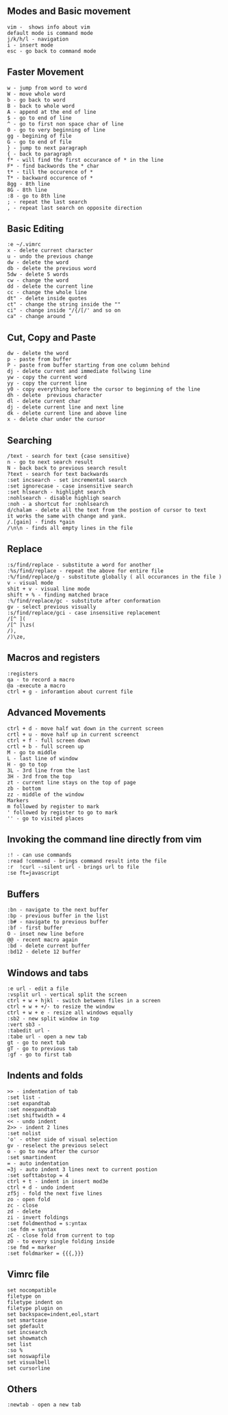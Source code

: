 ## Modes and Basic movement
    vim -  shows info about vim
    default mode is command mode
    j/k/h/l - navigation
    i - insert mode
    esc - go back to command mode

## Faster Movement 
    w - jump from word to word
    W - move whole word
    b - go back to word
    B - back to whole word
    A - append at the end of line 
    $ - go to end of line
    ^ - go to first non space char of line
    0 - go to very beginning of line
    gg - begining of file
    G - go to end of file
    } - jump to next paragraph
    { - back to paragraph
    f* - will find the first occurance of * in the line
    F* - find backwords the * char
    t* - till the occurence of *
    T* - backward occurence of *
    8gg - 8th line
    8G - 8th line
    :8 - go to 8th line
    ; - repeat the last search
    , - repeat last search on opposite direction


## Basic Editing
    :e ~/.vimrc
    x - delete current character
    u - undo the previous change
    dw - delete the word
    db - delete the previous word
    5dw - delete 5 words
    cw - change the word
    dd - delete the current line
    cc - change the whole line
    dt" - delete inside quotes
    ct" - change the string inside the ""
    ci" - change inside "/{/[/' and so on
    ca" - change around "


## Cut, Copy and Paste
    dw - delete the word
    p - paste from buffer
    P - paste from buffer starting from one column behind
    dj - delete current and immediate follwing line
    yw - copy the current word
    yy - copy the current line
    y0 - copy everything before the cursor to beginning of the line
    dh - delete  previous character  
    dl - delete current char
    dj - delete current line and next line
    dk - delete current line and above line
    x - delete char under the cursor


## Searching
    /text - search for text {case sensitive}
    n - go to next search result
    N - back back to previous search result
    ?text - search for text backwards
    :set incsearch - set incremental search
    :set ignorecase - case insensitive search
    :set hlsearch - highlight search
    :nohlsearch - disable highligh search
    :noh - a shortcut for :nohlsearch
    d/chalam - delete all the text from the postion of cursor to text
    it works the same with change and yank.
    /.[gain] - finds *gain
    /\n\n - finds all empty lines in the file

## Replace
    :s/find/replace - substitute a word for another
    :%s/find/replace - repeat the above for entire file
    :%/find/replace/g - substitute globally ( all occurances in the file )
    v - visual mode
    shit + v - visual line mode
    shift + % - finding matched brace
    :%/find/replace/gc - substitute after conformation
    gv - select previous visually
    :s/find/replace/gci - case insensitive replacement
    /[^ ](
    /[^ ]\zs(
    /),
    /)\ze,

## Macros and registers
    :registers
    qa - to record a macro
    @a -execute a macro
    ctrl + g - inforamtion about current file

## Advanced Movements
    ctrl + d - move half wat down in the current screen
    crtl + u - move half up in current screenct
    ctrl + f - full screen down
    crtl + b - full screen up
    M - go to middle
    L - last line of window
    H - go to top
    3L - 3rd line from the last
    3H - 3rd from the top
    zt - current line stays on the top of page
    zb - bottom
    zz - middle of the window
    Markers
    m followed by register to mark
    ' followed by register to go to mark
    '' - go to visited places

## Invoking the command line directly from vim
    :! - can use commands
    :read !command - brings command result into the file
    :r  !curl --silent url - brings url to file
    :se ft=javascript

## Buffers
    :bn - navigate to the next buffer
    :bp - previous buffer in the list
    :b# - navigate to previous buffer
    :bf - first buffer
    O - inset new line before
    @@ - recent macro again
    :bd - delete current buffer
    :bd12 - delete 12 buffer

## Windows and tabs
    :e url - edit a file
    :vsplit url - vertical split the screen
    ctrl + w + hjkl - switch between files in a screen
    ctrl + w + +/- to resize the window
    ctrl + w + e - resize all windows equally
    :sb2 - new split window in top
    :vert sb3 - 
    :tabedit url -
    :tabe url - open a new tab
    gt - go to next tab
    gT - go to previous tab
    :gf - go to first tab

## Indents and folds
    >> - indentation of tab
    :set list - 
    :set expandtab
    :set noexpandtab
    :set shiftwidth = 4
    << - undo indent
    2>> - indent 2 lines
    :set nolist
    'o' - other side of visual selection
    gv - reselect the previous select
    o - go to new after the cursor
    :set smartindent
    = - auto indentation
    =3j - auto indent 3 lines next to current postion
    :set softtabstop = 4
    ctrl + t - indent in insert mod3e
    ctrl + d - undo indent
    zf5j - fold the next five lines
    zo - open fold
    zc - close
    zd - delete
    zi - invert foldings
    :set foldmenthod = s:yntax
    :se fdm = syntax
    zC - close fold from current to top
    zO - to every single folding inside
    :se fmd = marker 
    :set foldmarker = {{{,}}}

## Vimrc file
    set nocompatible
    filetype on
    filetype indent on
    filetype plugin on
    set backspace=indent,eol,start
    set smartcase
    set gdefault
    set incsearch
    set showmatch
    set list
    :so %
    set noswapfile
    set visualbell
    set cursorline


## Others
    :newtab - open a new tab






